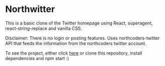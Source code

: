 # Northwitter

This is a basic clone of the Twitter homepage using React, superagent, react-string-replace and vanilla CSS.

Disclaimer: There is no login or posting features. Uses northcoders-twitter API that feeds the information from the northcoders twitter account.

To see the project, either click [here](http://acatalina.github.io/northwitter) or clone this repository, install dependencies and npm start :)